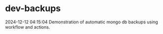 # dev-backups
2024-12-12 04:15:04 Demonstration of automatic mongo db backups using workflow and actions.

